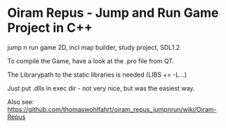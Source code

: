 Oiram Repus - Jump and Run Game Project in C++
====================

jump n run game 2D, incl map builder, study project, SDL1.2



To compile the Game, have a look at the .pro file from QT.

The Librarypath to the static libraries is needed (LIBS += -L...)

Just put .dlls in exec dir - not very nice, but was the easiest way.

Also see:
https://github.com/thomaswohlfahrt/oiram_repus_jumpnrun/wiki/Oiram-Repus
